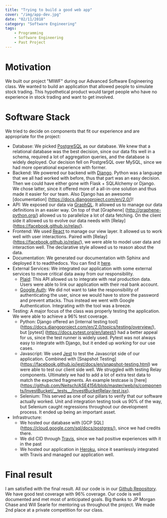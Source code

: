 ```yaml
---
title: "Trying to build a good web app"
cover: "/img/app-dev.jpg"
date: "02/11/2018"
category: "Software Engineering"
tags:
    - Programming
    - Software Engineering
    - Past Project
---
```

# Motivation
We built our project "MIWF" during our Advanced Software Engineering class.
We wanted to build an application that allowed people to simulate stock trading.
This hypothetical product would target people who have no experience in
stock trading and want to get involved.

# Software Stack
We tried to decide on components that fit our experience and are appropriate
for the project:
* Database: We picked [PostgreSQL](https://www.postgresql.org/) as our database.
We knew that a relational database was the best decision,
since our data fits well in a schema, required a lot of aggregation
queries, and the database is widely deployed. Our decision fell on PostgreSQL
over MySQL, since we had more operational experience with former.
* Backend: We powered our backend with [Django](https://www.djangoproject.com/).
Python was a language that we all had worked with before, thus that
part was an easy decision. Then we could have either gone with Flask + SQLAlchemy
or Django. We chose latter, since it offered more of a all-in-one solution and
thus made it easier for our team. Also Django has an awesome [documentation]
(https://docs.djangoproject.com/en/2.0/)!
* API: We exposed our data via [GraphQL](http://graphql.org/). It allowed us to
manage our data definitions in an easier way. On top of that [Graphene]
(http://graphene-python.org/) allowed us to parallelize a lot of data fetching.
On the client side it allowed us to evolve our data needs with [Relay]
(https://facebook.github.io/relay/).
* Frontend: We used [React](https://reactjs.org/) to manage our view layer. It
allowed us to work well with user interactions. Paired with [Relay]
(https://facebook.github.io/relay/), we were able to model user data and
interaction well. The declarative style allowed us to reason about
the data.
* Documentation: We generated our documentation with Sphinx and deployed it to readthedocs. You can find it [here](http://ase4156.readthedocs.io/).
* External Services: We integrated our application with some external services
to move critical data away from our responsibility.
  * [Plaid](https://plaid.com/): This API allowed us to integrate with real
  production data. Users were able to link our application with their real bank
  account.
  * [Google Auth](https://developers.google.com/identity/sign-in/web/sign-in):
  We did not want to take the responsibility of authenticating the user, since
  we would have to store the password and prevent attacks. Thus instead we went
  with Google Authentication. Integrating with the tool was a breeze.
* Testing: A major focus of the class was properly testing the application. We
were able to achieve a 96% test coverage.
  * Python: Django offered an [internal testing tool]
  (https://docs.djangoproject.com/en/2.0/topics/testing/overview/), but [pytest]
  (https://docs.pytest.org/en/latest/) had a better appeal for us, since the test runner is
  widely used. Pytest was not always easy to integrate with Django, but it ended up
  working for our use cases.
  * Javascript: We used [Jest](https://facebook.github.io/jest/) to test the
  Javascript side of our application. Combined with [Snapshot Testing]
  (https://facebook.github.io/jest/docs/en/snapshot-testing.html) we were able
  to test our client side well. We struggled with testing Relay
  components. Ultimately we had to add a lot of extra test data to
  match the expected fragments. An example testcase is [here]
  (https://github.com/Neitsch/ASE4156/blob/master/web/js/components/InvestBucket/__tests__/InvestBucketRelay-test.jsx).
  * Selenium: This served as one of our pillars to verify that our software
  actually worked. Unit and integration testing took us 90% of the way, but
  Selenium caught regressions throughout our development process.
  It ended up being an important asset.
* Infrastructure:
  * We hosted our database with [GCP SQL]
  (https://cloud.google.com/sql/docs/postgres/), since we had credits there.
  * We did CID through [Travis](https://travis-ci.org/), since we had positive
  experiences with it in the
  past
  * We hosted our application in [Heroku](http://dashboard.heroku.com/), since
  it seamlessly integrated with Travis and managed our application well.

# Final result
I am satisfied with the final result. All our code is in our [Github
Repository](https://github.com/Neitsch/ASE4156). We have good test coverage
with 96% coverage. Our code is well documented and met most of anticipated
goals. Big thanks to JP Morgan Chase and Will Searle for mentoring us
throughout the project. We made 2nd place at a private competition for our class.
